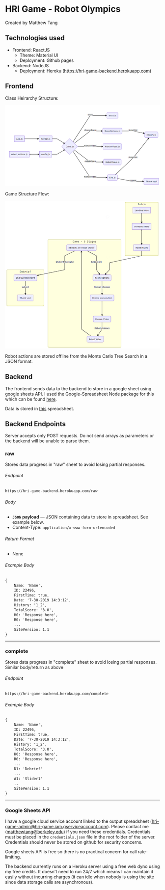 # HRI Game - Robot Olympics

Created by Matthew Tang

## Technologies used
* Frontend: ReactJS
    * Theme: Material UI
    * Deployment: Github pages
* Backend: NodeJS
    * Deployment: Heroku (https://hri-game-backend.herokuapp.com)

## Frontend

Class Heirarchy Structure:

![Class heirarchy](./class_graph.png)

Game Structure Flow:

![Game Structure](./game_graph.png)

Robot actions are stored offline from the Monte Carlo Tree Search in a JSON format.

## Backend
The frontend sends data to the backend to store in a google sheet using google sheets API. I used the Google-Spreadsheet Node package for this which can be found [here](https://www.npmjs.com/package/google-spreadsheet).

Data is stored in [this](https://docs.google.com/spreadsheets/d/1aVNGZKTV20RuaPTpeTE8UQ0p_gevxrxDKdD0-2HUS5U/edit#gid=0) spreadsheet.

## Backend Endpoints
Server accepts only POST requests. Do not send arrays as parameters or the backend will be unable to parse them.

### raw
Stores data progress in "raw" sheet to avoid losing partial responses.
###### Endpoint
```
https://hri-game-backend.herokuapp.com/raw
```
###### Body
- **<code>JSON</code> payload** — JSON containing data to store in spreadsheet. See example below.
- Content-Type: `application/x-www-form-urlencoded`

###### Return Format
- None

###### Example Body
```
{ 
    Name: 'Name',
    ID: 22496,
    FirstTime: true,
    Date: '7-30-2019 14:3:12',
    History: '1_2',
    TotalScore: '3.0',
    H0: 'Response here',
    R0: 'Response here',
    ...
    SiteVersion: 1.1
}
```

---

### complete
Stores data progress in "complete" sheet to avoid losing partial responses. Similar body/return as above
###### Endpoint
```
https://hri-game-backend.herokuapp.com/complete
```

###### Example Body
```
{ 
    Name: 'Name',
    ID: 22496,
    FirstTime: true,
    Date: '7-30-2019 14:3:12',
    History: '1_2',
    TotalScore: '3.0',
    H0: 'Response here',
    R0: 'Response here',
    ...
    D1: 'Debrief'
    ...
    A1: 'Slider1'
    ..
    SiteVersion: 1.1
}
```

---

### Google Sheets API
I have a google cloud service account linked to the output spreadsheet (hri-game-admin@hri-game.iam.gserviceaccount.com). Please contact me (matthewtang@berkeley.edu) if you need these credentials. Credentials must be placed in the `credentials.json` file in the root folder of the server. Credentials should never be stored on github for security concerns.

Google sheets API is free so there is no practical concern for call rate-limiting.

The backend currently runs on a Heroku server using a free web dyno using my free credits. It doesn't need to run 24/7 which means I can maintain it easily without incurring charges (it can idle when nobody is using the site since data storage calls are asynchronous).

